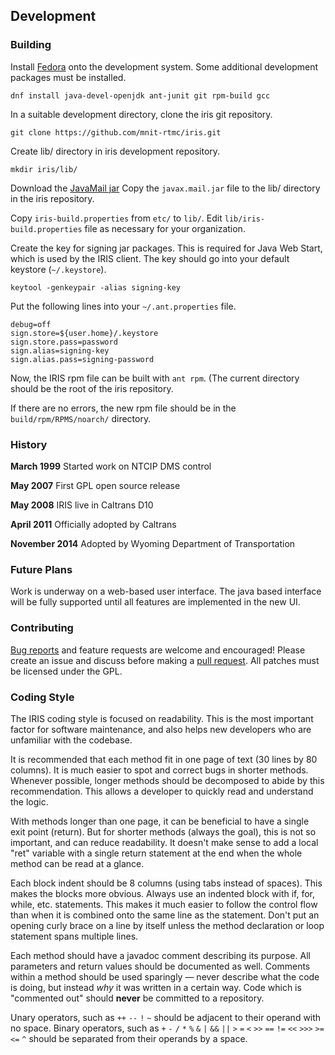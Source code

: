 ## Development

### Building

Install [Fedora](http://fedoraproject.org) onto the development system.  Some
additional development packages must be installed.
```
dnf install java-devel-openjdk ant-junit git rpm-build gcc
```

In a suitable development directory, clone the iris git repository.
```
git clone https://github.com/mnit-rtmc/iris.git
```

Create lib/ directory in iris development repository.
```
mkdir iris/lib/
```

Download the [JavaMail jar](https://javaee.github.io/javamail/#Download_JavaMail_Release)
Copy the `javax.mail.jar` file to the lib/ directory in the iris repository.

Copy `iris-build.properties` from `etc/` to `lib/`.
Edit `lib/iris-build.properties` file as necessary for your organization.

Create the key for signing jar packages.
This is required for Java Web Start, which is used by the IRIS client.
The key should go into your default keystore (`~/.keystore`).
```
keytool -genkeypair -alias signing-key
```

Put the following lines into your `~/.ant.properties` file.
```
debug=off
sign.store=${user.home}/.keystore
sign.store.pass=password
sign.alias=signing-key
sign.alias.pass=signing-password
```

Now, the IRIS rpm file can be built with `ant rpm`.
(The current directory should be the root of the iris repository.

If there are no errors, the new rpm file should be in the
`build/rpm/RPMS/noarch/` directory.

### History

**March 1999** Started work on NTCIP DMS control

**May 2007** First GPL open source release

**May 2008** IRIS live in Caltrans D10

**April 2011** Officially adopted by Caltrans

**November 2014** Adopted by Wyoming Department of Transportation

### Future Plans

Work is underway on a web-based user interface.  The java based interface will
be fully supported until all features are implemented in the new UI.

### Contributing

[Bug reports](https://github.com/mnit-rtmc/iris/issues) and feature requests
are welcome and encouraged!  Please create an issue and discuss before making a
[pull request](https://github.com/mnit-rtmc/iris/pulls).  All patches must be
licensed under the GPL.

### Coding Style

The IRIS coding style is focused on readability.  This is the most important
factor for software maintenance, and also helps new developers who are
unfamiliar with the codebase.

It is recommended that each method fit in one page of text (30 lines by 80
columns).  It is much easier to spot and correct bugs in shorter methods.
Whenever possible, longer methods should be decomposed to abide by this
recommendation.  This allows a developer to quickly read and understand the
logic.

With methods longer than one page, it can be beneficial to have a single exit
point (return).  But for shorter methods (always the goal), this is not so
important, and can reduce readability.  It doesn't make sense to add a local
"ret" variable with a single return statement at the end when the whole method
can be read at a glance.

Each block indent should be 8 columns (using tabs instead of spaces).  This
makes the blocks more obvious.  Always use an indented block with if, for,
while, etc. statements.  This makes it much easier to follow the control flow
than when it is combined onto the same line as the statement.  Don't put an
opening curly brace on a line by itself unless the method declaration or loop
statement spans multiple lines.

Each method should have a javadoc comment describing its purpose.  All
parameters and return values should be documented as well.  Comments within a
method should be used sparingly — never describe what the code is doing, but
instead *why* it was written in a certain way.  Code which is "commented out"
should **never** be committed to a repository.

Unary operators, such as `++` `--` `!` `~` should be adjacent to their operand
with no space.  Binary operators, such as `+` `-` `/` `*` `%` `&` `|` `&&` `||`
`>` `=` `<` `>>` `==` `!=` `<<` `>>>` `>=` `<=` `^` should be separated from
their operands by a space.
